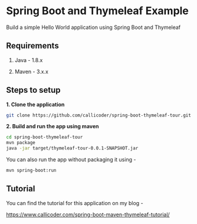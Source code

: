 # Spring Boot and Thymeleaf Example

Build a simple Hello World application using Spring Boot and Thymeleaf

## Requirements

1. Java - 1.8.x

2. Maven - 3.x.x

## Steps to setup

**1. Clone the application**

```bash
git clone https://github.com/callicoder/spring-boot-thymeleaf-tour.git
```

**2. Build and run the app using maven**

```bash
cd spring-boot-thymeleaf-tour
mvn package
java -jar target/thymeleaf-tour-0.0.1-SNAPSHOT.jar
```

You can also run the app without packaging it using -

```bash
mvn spring-boot:run
```

## Tutorial

You can find the tutorial for this application on my blog -

<https://www.callicoder.com/spring-boot-maven-thymeleaf-tutorial/>